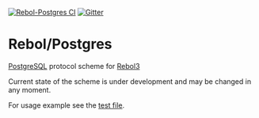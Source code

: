 [![Rebol-Postgres CI](https://github.com/Oldes/Rebol-Postgres/actions/workflows/main.yml/badge.svg)](https://github.com/Oldes/Rebol-Postgres/actions/workflows/main.yml)
[![Gitter](https://badges.gitter.im/rebol3/community.svg)](https://gitter.im/rebol3/community?utm_source=badge&utm_medium=badge&utm_campaign=pr-badge)

# Rebol/Postgres


[PostgreSQL](https://www.postgresql.org/) protocol scheme for [Rebol3](https://github.com/Siskin-framework/Rebol)

Current state of the scheme is under development and may be changed in any moment.

For usage example see the [test file](ci-test.r3).
